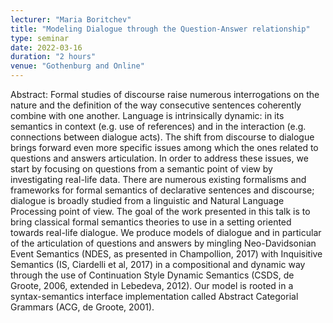 ```yaml
---
lecturer: "Maria Boritchev"
title: "Modeling Dialogue through the Question-Answer relationship"
type: seminar
date: 2022-03-16
duration: "2 hours"
venue: "Gothenburg and Online"
---
```


Abstract:
Formal studies of discourse raise numerous interrogations on the nature and the definition of the way consecutive sentences coherently combine with one another. Language is intrinsically dynamic: in its semantics in context (e.g. use of references) and in the interaction (e.g. connections between dialogue acts). The shift from discourse to dialogue brings forward even more specific issues among which the ones related to questions and answers articulation. In order to address these issues, we start by focusing on questions from a semantic point of view by investigating real-life data.
There are numerous existing formalisms and frameworks for formal semantics of declarative sentences and discourse; dialogue is broadly studied from a linguistic and Natural Language Processing point of view. The goal of the work presented in this talk is to bring classical formal semantics theories to use in a setting oriented towards real-life dialogue. We produce models of dialogue and in particular of the articulation of questions and answers by mingling Neo-Davidsonian Event Semantics (NDES, as presented in Champollion, 2017) with Inquisitive Semantics (IS, Ciardelli et al, 2017) in a compositional and dynamic way through the use of Continuation Style Dynamic Semantics (CSDS, de Groote, 2006, extended in Lebedeva, 2012). Our model is rooted in a syntax-semantics interface implementation called Abstract Categorial Grammars (ACG, de Groote, 2001).
